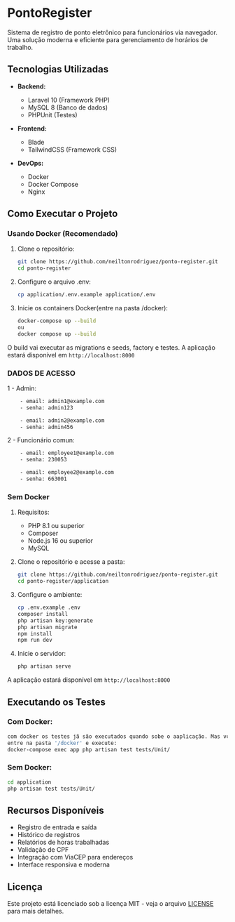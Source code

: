 # PontoRegister

Sistema de registro de ponto eletrônico para funcionários via navegador. Uma solução moderna e eficiente para gerenciamento de horários de trabalho.

## Tecnologias Utilizadas

- **Backend:**
  - Laravel 10 (Framework PHP)
  - MySQL 8 (Banco de dados)
  - PHPUnit (Testes)

- **Frontend:**
  - Blade
  - TailwindCSS (Framework CSS)

- **DevOps:**
  - Docker
  - Docker Compose
  - Nginx


## Como Executar o Projeto

### Usando Docker (Recomendado)

1. Clone o repositório:
   ```bash
   git clone https://github.com/neiltonrodriguez/ponto-register.git
   cd ponto-register
   ```

2. Configure o arquivo .env:
   ```bash
   cp application/.env.example application/.env
   ```

3. Inicie os containers Docker(entre na pasta /docker):
   ```bash
   docker-compose up --build 
   ou 
   docker compose up --build
   ```

O build vai executar as migrations e seeds, factory e testes. A aplicação estará disponível em `http://localhost:8000`

### DADOS DE ACESSO
1 - Admin:
```bash
    - email: admin1@example.com
    - senha: admin123
```
```bash
    - email: admin2@example.com
    - senha: admin456
```
2 - Funcionário comun:
```bash
    - email: employee1@example.com
    - senha: 230053
```
```bash
    - email: employee2@example.com
    - senha: 663001
```
### Sem Docker

1. Requisitos:
   - PHP 8.1 ou superior
   - Composer
   - Node.js 16 ou superior
   - MySQL

2. Clone o repositório e acesse a pasta:
   ```bash
   git clone https://github.com/neiltonrodriguez/ponto-register.git
   cd ponto-register/application
   ```

3. Configure o ambiente:
   ```bash
   cp .env.example .env
   composer install
   php artisan key:generate
   php artisan migrate
   npm install
   npm run dev
   ```

4. Inicie o servidor:
   ```bash
   php artisan serve
   ```

A aplicação estará disponível em `http://localhost:8000`

## Executando os Testes

### Com Docker:
```bash
com docker os testes jã são executados quando sobe o aaplicação. Mas vc pode executar isolado
entre na pasta '/docker' e execute:
docker-compose exec app php artisan test tests/Unit/

```

### Sem Docker:
```bash
cd application
php artisan test tests/Unit/
```

## Recursos Disponíveis

- Registro de entrada e saída
- Histórico de registros
- Relatórios de horas trabalhadas
- Validação de CPF
- Integração com ViaCEP para endereços
- Interface responsiva e moderna

## Licença

Este projeto está licenciado sob a licença MIT - veja o arquivo [LICENSE](LICENSE) para mais detalhes.
